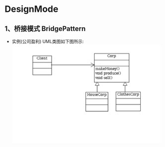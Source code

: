# DesignMode
1、桥接模式 BridgePattern
----------------
* 实例(公司盈利)
 UML类图如下图所示:
 ![公司盈利的类图](./src/main/resources/profit.png)
